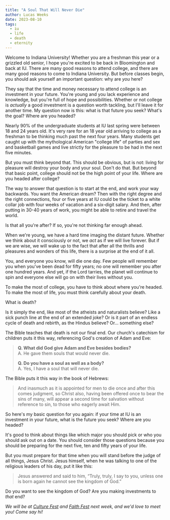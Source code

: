 ```yaml
---
title: "A Soul That Will Never Die"
author: Lucas Weeks
date: 2023-08-10
tags:
  - iu
  - life
  - death
  - eternity
---
```


Welcome to Indiana University! Whether you are a freshman this year or a grizzled old senior, I hope you're excited to be back in Bloomington and back at IU. There are many good reasons to attend college, and there are many good reasons to come to Indiana University. But before classes begin, you should ask yourself an important question: why are *you* here?

They say that the time and money necessary to attend college is an investment in your future. You're young and you lack experience and knowledge, but you're full of hope and possibilities. Whether or not college is *actually* a good investment is a question worth tackling, but I'll leave it for another time. My question now is this: what is that future you seek? What's the goal? Where are you headed?

Nearly 90% of the undergraduate students at IU last spring were between 18 and 24 years old. It's very rare for an 18 year old arriving to college as a freshman to be thinking much past the next four years. Many students get caught up with the mythological American "college life" of parties and sex and basketball games and live strictly for the pleasure to be had in the next five minutes.

But you must think beyond that. This should be obvious, but is not: living for pleasure will destroy your body and your soul. Don't do that. But beyond that basic point, college should not be the high point of your life. Where are you headed after college?

The way to answer that question is to start at the end, and work your way backwards. You want the American dream? Then with the right degree and the right connections, four or five years at IU could be the ticket to a white collar job with four weeks of vacation and a six-digit salary. And then, after putting in 30-40 years of work, you might be able to retire and travel the world.

Is that all you're after? If so, you're not thinking far enough ahead. 

When we're young, we have a hard time imaging the distant future. Whether we think about it consciously or not, we *act* as if we will live forever. But if we are wise, we will wake up to the fact that after all the thrills and pleasures and wonders of this life, there is a surprise at the end of it all.

You, and everyone you know, will die one day. Few people will remember you when you've been dead for fifty years; no one will remember you after one hundred years. And yet, if the Lord tarries, the planet will continue to spin and everyone else will go on with their lives without you.

To make the most of college, you have to think about where you're headed. To make the most of life, you must think carefully about your death.

What is death? 

Is it simply the end, like most of the atheists and naturalists believe? Like a sick punch line at the end of an extended joke? Or is it part of an endless cycle of death and rebirth, as the Hindus believe? Or... something else?

The Bible teaches that death is not our final end. Our church's catechism for children puts it this way, referencing God's creation of Adam and Eve:

> **Q. What did God give Adam and Eve besides bodies?**  
> A. He gave them souls that would never die.  
> 
> **Q. Do you have a soul as well as a body?**  
> A. Yes, I have a soul that will never die.  

The Bible puts it this way in the book of Hebrews:

> And inasmuch as it is appointed for men to die once and after this comes judgment, so Christ also, having been offered once to bear the sins of many, will appear a second time for salvation without reference to sin, to those who eagerly await Him.

So here's my basic question for you again: if your time at IU is an investment in your future, what is the future you seek? Where are you headed?

It's good to think about things like which major you should pick or who you should ask out on a date. You should consider those questions because you should be preparing for the next five, ten and fifty years of your life.

But you must prepare for that time when you will stand before the judge of all things, Jesus Christ. Jesus himself, when he was talking to one of the religious leaders of his day, put it like this:

> Jesus answered and said to him, “Truly, truly, I say to you, unless one is born again he cannot see the kingdom of God.” 

Do you want to see the kingdom of God? Are you making investments to *that* end?

</hr>

*We will be at [Culture Fest](https://events.iu.edu/fye/event/1042987-culturefest) and [Faith Fest](https://events.iu.edu/fye/event/1055998-faith-fest) next week, and we'd love to meet you! Come say hi!*
